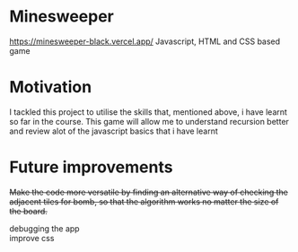 # Minesweeper
https://minesweeper-black.vercel.app/
Javascript, HTML and CSS based game

# Motivation
I tackled this project to utilise the skills that, mentioned above, i have learnt so far in the course.
This game will allow me to understand recursion better and review alot of the javascript basics that i have learnt

# Future improvements
~~Make the code more versatile by finding an alternative way of checking the adjacent tiles for bomb, so that the algorithm works no matter the size of the board.~~

debugging the app\
improve css
